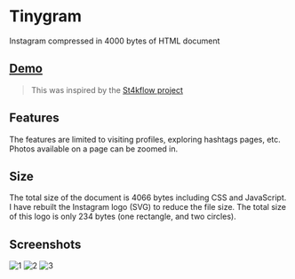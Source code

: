 # Tinygram
Instagram compressed in 4000 bytes of HTML document
## [Demo](https://htmlpreview.github.io/?https://github.com/adarshpunj/Tinygram/blob/master/tinygram.html)

> This was inspired by the [St4kflow project](http://danlec.com/blog/stackoverflow-in-4096-bytes)

## Features
The features are limited to visiting profiles, exploring hashtags pages, etc. Photos available on a page can be zoomed in.

## Size
The total size of the document is 4066 bytes including CSS and JavaScript. 
I have rebuilt the Instagram logo (SVG) to reduce the file size. The total size of this logo is only 234 bytes (one rectangle, and two circles).

## Screenshots
![1](https://user-images.githubusercontent.com/30762976/71948976-d8129100-31f7-11ea-8aa2-3fe5eb87a8a2.png)
![2](https://user-images.githubusercontent.com/30762976/71948978-d8129100-31f7-11ea-9442-a601ce73a45c.png)
![3](https://user-images.githubusercontent.com/30762976/71948979-d8ab2780-31f7-11ea-8cd0-71a2bfdee670.png)
